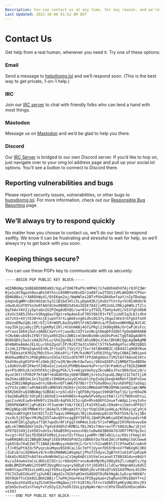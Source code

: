 ```yaml
---
Description: You can contact us at any time, for any reason, and we’re always glad to help  
Last Updated: 2022-10-08 01:52 AM EDT
---
```


# Contact Us

<p>Get help from a real human, whenever you need it. Try one of these options:</p>

<div class="flex">

<div class="box padded rounded green-3-bg gray-9-fg">
	<h3><i class="fas fa-envelope"></i> Email</h3>
	<p>Send a message to <a href="mailto:help@omg.lol">help@omg.lol</a> and we’ll respond soon. (This is the best way to get private, 1-on-1 help.)</p>
</div>
<div class="box padded rounded teal-3-bg gray-9-fg">
	<h3><i class="fa-solid fa-rectangle-terminal"></i> IRC</h3>
	<p>Join our <a href="https://home.omg.lol/info/irc">IRC server</a> to chat with friendly folks who can lend a hand with most things.</p>
</div>
<div class="box padded rounded cyan-3-bg gray-9-fg">
	<h3><i class="fa-brands fa-mastodon"></i> Mastodon</h3>
	<p>Message us on <a href="https://social.lol/@prami">Mastodon</a> and we’d be glad to help you there.</p>
</div>
<div class="box padded rounded indigo-6-bg gray-9-fg">
	<h3><i class="fa-brands fa-mastodon"></i> Discord</h3>
	<p>Our <a href="https://home.omg.lol/info/irc">IRC Server</a> is bridged to our own Discord server. If you’d like to hop on, just navigate over to your omg.lol address page and pull up your social.lol options. You’ll see a button to connect to Discord there.</p>
</div>
</div>

## Reporting vulnerabilities and bugs

Please report security issues, vulnerabilities, or other bugs to [bugs@omg.lol](mailto:bugs@omg.lol). For more information, check out our [Responsible Bug Reporting](/info/bugs) page.

## We’ll always try to respond quickly

No matter how you choose to contact us, we’ll do our best to respond swiftly. We know it can be frustrating and stressful to wait for help, so we’ll always try to get back with you soon.

## Keeping things secure?

You can use these PGPs key to communicate with us securely:

```
-----BEGIN PGP PUBLIC KEY BLOCK-----

mQINBGNgcSUBEADO8BOaN3/XgLeTIH6TRaP9/mMFWi7z7e8OhkKhUfAjr0JFZ3Wr
Njw1cAt9gpsh0avqRxS8Y5ncu9SNRYeU6sEDr2aA9fiw2TSD11vMiAKQdOrCPVw+
QbNkBBxi/r3AROkWy41/QtEKqe2aj/NqHWlei2BT+PUnG8bXbefaaY/nIpTDoUqp
pXqUxEgWMrcBkV4OzQcSy31IB1bdJHlc5LyDpmdZKJjOvDzTtVrXy+5CNI4RdUrK
vOw4LHLHT0YSn3e0fAAt6Cmx0B0B2SAS4uIEEE7A42jxMS2oGLCMAjq6WOLIT2ls
Qqf6AxYAV2jy5ptaQxIU2PZmg6UDVQG/sw+03ry3T9ZLT5mXy4o01/k537gh38bN
iXvGcSXB5J56srk5RqqQauTQptre9pAmsEuF70SYQkCR3+T6TjLUdF2q3L6Ji4h4
aS7zh5+4VjtE38+knjEjupUY3rtLqA6Evng0idhzOG37yJXgwzSKe3rGfgkXfoXh
JKUzeERw2q8Lt8CrEZjt0+WOPL8a2Uy08SlFsNZvNKVca/PZeDnoUWhHNgLNJC4C
nay35kjpja0yjZPLtgeKMyCI0l/4tUnHABj4GfyFRgl2Jk00q9RA/OrCwPiKsFzc
uFraxs1b6XjQuCsdA8ECXwYcnYjuwxBLCUIYiovNcgt0mqDFdID6lfpQoQARAQAB
tCNvbWcubG9sIFNlY3VyaXR5IDxzZWN1cml0eUBvbWcubG9sPokCTgQTAQgAOBYh
BG0kQEhj5w2cs0AZG7ULu/GhGZgnBQJjYHElAhsDBQsJCAcCBhUKCQgLAgQWAgMB
Ah4BAheAAAoJELULu/GhGZgnUlIP/RcKT3mJCn56hCl57fk5wb0g4fucsM82Q8QS
IsjHLI2fNtqIqkeOIn9LIFrSiQTL71bjY2jTSvr34lBH4N8ZC/EB442lq9EBYRum
RrTDEmsat03R2q7ROc55vcJb6x8Yi/fzM/kxUNVT1d561h5g/VbyCQNAIJW9ipo4
WUUXwaMDd7nJPmEgR0osnS9Ia7XSSsdFbTMTlFPZmKgOUos71M2t6V7AOxoE3Xtv
5kdV8oaSgKSFU+9lzOmbjDZrw1M/BesNntQw7wni/9AVeQXEPcZiNMQXTGo4BD9e
LsOUKVVu0F2PAotF2HDxUsCixGsUjPhMBb4mwV4oP+rurC0rPaHUtuzT8ZkZ8WHR
as+P5cNhhj6/m3VhFkhzjQhgyPGk/L5+m0jpV4ehyyZkcwNEoJFocOR0JGoCu9/z
OyuVJKtttPXRZP7KfeBf+6dAdOYQoj6EWfONBRjSre5zZspuQLZWgtZ1CTm7IjiR
Ue2hmzsBDImLSn1Tq2dEslDHQkKa1oyGCmSoblzhpZudq1beqb46RUnf2Q4FoSoe
SwyZ5N3iNBgKqswdrnj6Bv0vnQTlmWGf878ErrIY7GXa9Dnuj9zvhDVPQ17aSGqi
e2YV3xjHBCra9tNAt09jdM859VJ9Zb5rjhC0SiMMoO48TMR20PNk2mVNZJq0/NM6
65RZkKdtuQINBGNgcSUBEACvrp5CvQZr/gEFD8yYpgacS90GBfkpTjG/1y+60aZN
C9a2HEwREQr3dtpKIc6bhUE1+e44hN0S+4xpHwSPvm9yxotRAllzfsTN9XxUhtui
ypcCsvHzEiw9+kRH9fz15kdOr4qPXhJC5zrpD+Rhs60XFG3nueTvWdpL1reyInhv
JXROP0XWKYCjqPxBIKr7F3umiWrtV8/Y1K1I/Fa5YRIadLrD9a0+ziSmS+dPFbS7
MHJpNGpcDEYMRmKYSrj8G4pTLt9Rngm2YY/3yrYUqCG5Kip4ALp/K5bkyjqCyOj4
+Km2xaNYVgDt54t9IC7zZCfwqvLVRH0gdi7Bji8uGmQzp8cUV7KXf5V6/b/aj3Bv
2sv9L5j9I9pvYMiMqIX5TaAvQOYxcqgEKYI6FXL1QmR1MuWbipOIWl0qSxpdzrhB
WiXoHFZAlgZqdya7lQh7wpdh/0FiFgqlVmM4eLSz8/57inFWMgp2IRlMoVevwvEm
q8LvklRWGQdmYjm2k/TgdvEd4QhZ+KMB1LfBiJNIx74ms+avTP/S08JLBw/jEjnC
oFKTQ1S49j2sh50Jsdn5x/b8aBS9VyxonxvhBiteDw683B6OA7UJURf7PKYqLOvi
hvcgtr4SF1eifD3D6SFU99zL2vevYZcfYkwiiywKMr/BBl4DiLcu/69zjFkmgldt
nwARAQABiQI2BBgBCAAgFiEEbSRASGPnDZyzQBkbtQu78aEZmCcFAmNgcSUCGwwA
CgkQtQu78aEZmCfl1BAAjNoNbyyzbdmtHjLrGrV/rhZzaWE6l2lC9fewEkCrpAn9
ifJ+RSpPt8Zd/5PyqzsbuMqoo9Sb9CaLlGc7mfYjUyxnfD55YB+oV7fW6VgRc3RX
/ZuEi8/oi5ENUekx9/k+8OzMABWGiWSq4pCjPhofZ5dyxcZgB7nVJs61dfcpRzp0
S4k4Gc0SOZYnAXf4svOnWb9mIyLuCzSmpKmDtiXSVeCesanwt3T8N3XG4u+eBdzY
Ku/aZ4nwmsVaCsLdHScEC92ricrOQnQ4VrxnuAuWzMpVKy38OyE6Zl/uQqHls/Vg
AmBLBMZUPwW0i2V59RT2DvgROcnyq+y58DyErSYjUEU951ildCw/9HqnmH1u6dSI
Gm8VtopufM1kzLeHhLoq1YG9sx2pwK+6drWQbhjHcvFd8sQTsNIGXOfMonL4529n
F5CIVZw0IGkuUfjg3uhBIiWgd2vJ92bFgH3eVGdQXQT0iRkhNgALSyEcqrH8kN7c
OOY0G6fTvCbk0ILBHX2BBjrl7wPHjhGo+Kxa7PI6ypGaG+2hqRunGYMiEDmYf+nI
I0xqdozhVaVEaJq35JoK5mvVNqQwxjtFrh20lN1/5t+ctVdbR5tpHEyUWiXUvjR3
qCbm5o3ve5znTnmyYvYzD3y12LhxDhJZeLg3yNpWsrWzrcCHYe7Do6SUd5ocmO4=
=sS9J
-----END PGP PUBLIC KEY BLOCK-----
```
